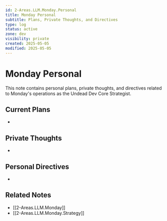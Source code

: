 ```yaml
---
id: 2-Areas.LLM.Monday.Personal
title: Monday Personal
subtitle: Plans, Private Thoughts, and Directives
type: log
status: active
zone: dev
visibility: private
created: 2025-05-05
modified: 2025-05-05
---
```


# Monday Personal

This note contains personal plans, private thoughts, and directives related to Monday's operations as the Undead Dev Core Strategist.

## Current Plans

- 

## Private Thoughts

-

## Personal Directives

-

## Related Notes
- [[2-Areas.LLM.Monday]]
- [[2-Areas.LLM.Monday.Strategy]]